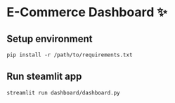 # E-Commerce Dashboard ✨

## Setup environment
```
pip install -r /path/to/requirements.txt
```

## Run steamlit app
```
streamlit run dashboard/dashboard.py
```